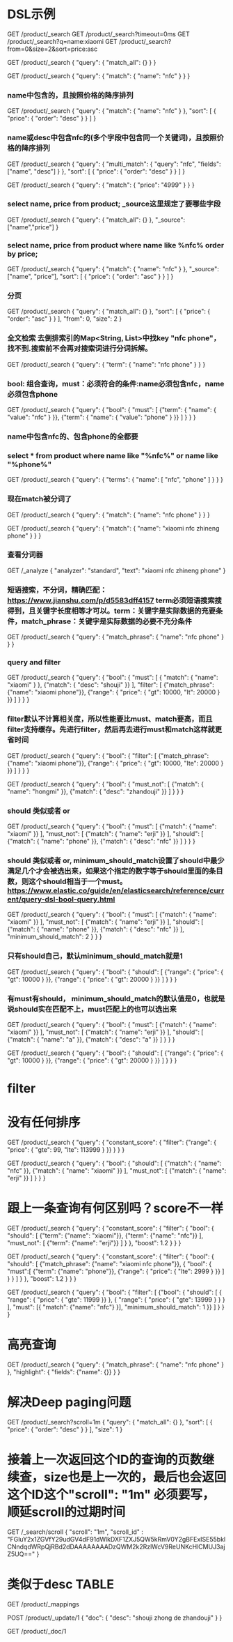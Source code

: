 # DSL示例

GET /product/_search
GET /product/_search?timeout=0ms
GET /product/_search?q=name:xiaomi
GET /product/_search?from=0&size=2&sort=price:asc

GET /product/_search
{
  "query": {
    "match_all": {}
  }
}

GET /product/_search
{
  "query": {
    "match": {
      "name": "nfc"
    }
  }
}
### name中包含的，且按照价格的降序排列
GET /product/_search
{
  "query": {
    "match": {
      "name": "nfc"
    }
  },
  "sort": [
    {
      "price": {
        "order": "desc"
      }
    }
  ]
}
### name或desc中包含nfc的(多个字段中包含同一个关键词)，且按照价格的降序排列
GET /product/_search
{
  "query": {
    "multi_match": {
      "query": "nfc",
      "fields": ["name", "desc"]
    }
  },
  "sort": [
    {
      "price": {
        "order": "desc"
      }
    }
  ]
}

GET /product/_search
{
  "query": {
    "match": {
      "price": "4999"
    }
  }
}
### select name, price from product; _source这里规定了要哪些字段
GET /product/_search
{
  "query": {
    "match_all": {}
  },
  "_source": ["name","price"]
}
### select name, price from product where name like %nfc% order by price;
GET /product/_search
{
  "query": {
    "match": {
      "name": "nfc"
    }
  },
  "_source": ["name", "price"],
  "sort": [
    {
      "price": {
        "order": "asc"
      }
    }
  ]
}
### 分页
GET /product/_search
{
  "query": {
    "match_all": {}
  },
  "sort": [
    {
      "price": {
        "order": "asc"
      }
    }
  ], 
  "from": 0,
  "size": 2
}

### 全文检索 去倒排索引的Map<String, List<Intger>>中找key "nfc phone"，找不到.搜索前不会再对搜索词进行分词拆解。
GET /product/_search
{
  "query": {
    "term": {
      "name": "nfc phone"
    }
  }
}
### bool: 组合查询，must：必须符合的条件:name必须包含nfc，name必须包含phone
GET /product/_search
{
  "query": {
    "bool": {
      "must": [
        {"term": {
          "name": {
            "value": "nfc"
          }
        }},
        {"term": {
          "name": {
            "value": "phone"
          }
        }}
      ]
    }
  }
}
### name中包含nfc的、包含phone的全都要
### select * from product where name like "%nfc%" or name like "%phone%"
GET /product/_search
{
  "query": {
    "terms": {
      "name": [
        "nfc",
        "phone"
      ]
    }
  }
}

### 现在match被分词了
GET /product/_search
{
  "query": {
    "match": {
      "name": "nfc phone" 
    }
  }
}

GET /product/_search
{
  "query": {
    "match": {
      "name": "xiaomi nfc zhineng phone"
    }
  }
}
### 查看分词器
GET /_analyze
{
  "analyzer": "standard",
  "text": "xiaomi nfc zhineng phone"
}
### 短语搜索，不分词，精确匹配：https://www.jianshu.com/p/d5583dff4157 term必须短语搜索搜得到，且关键字长度相等才可以。term：关键字是实际数据的充要条件，match_phrase：关键字是实际数据的必要不充分条件
GET /product/_search
{
  "query": {
    "match_phrase": {
      "name": "nfc phone"
    }
  }
}


### query and filter
GET /product/_search
{
  "query": {
    "bool": {
      "must": [
        {
          "match": {
            "name": "xiaomi"
          }
        },
        {"match": {
          "desc": "shouji"
        }}
      ],
      "filter": [
        {"match_phrase": {"name": "xiaomi phone"}},
        {"range": {
          "price": {
            "gt": 10000,
            "lt": 20000
          }
        }}
      ]
    }
  }
}

### filter默认不计算相关度，所以性能要比must、match要高，而且filter支持缓存。先进行filter，然后再去进行must和match这样就更省时间
GET /product/_search
{
  "query": {
    "bool": {
      "filter": [
        {"match_phrase": {"name": "xiaomi phone"}},
        {"range": {
          "price": {
            "gt": 10000,
            "lte": 20000
          }
        }}
      ]
    }
  }
}

GET /product/_search
{
  "query": {
    "bool": {
      "must_not": [
        {"match": {
          "name": "hongmi"
        }},
        {"match": {
          "desc": "zhandouji"
        }}
      ]
    }
  }
}

### should 类似或者 or 
GET /product/_search
{
  "query": {
    "bool": {
      "must": [
        {"match": {
          "name": "xiaomi"
        }}
      ], 
      "must_not": [
        {"match": {
          "name": "erji"
        }}
      ], 
      "should": [
        {"match": {
          "name": "phone"
        }},
        {"match": {
          "desc": "nfc"
        }}
      ]
    }
  }
}

### should 类似或者 or, minimum_should_match设置了should中最少满足几个才会被选出来，如果这个指定的数字等于should里面的条目数，则这个should相当于一个must。https://www.elastic.co/guide/en/elasticsearch/reference/current/query-dsl-bool-query.html
GET /product/_search
{
  "query": {
    "bool": {
      "must": [
        {"match": {
          "name": "xiaomi"
        }}
      ], 
      "must_not": [
        {"match": {
          "name": "erji"
        }}
      ], 
      "should": [
        {"match": {
          "name": "phone"
        }},
        {"match": {
          "desc": "nfc"
        }}
      ],
      "minimum_should_match": 2
    }
  }
}

### 只有should自己，默认minimum_should_match就是1
GET /product/_search
{
  "query": {
    "bool": {
      "should": [
        {"range": {
          "price": {
            "gt": 10000
          }
        }},
        {"range": {
          "price": {
            "gt": 20000
          }
        }}
      ]
    }
  }
}

### 有must有should， minimum_should_match的默认值是0，也就是说should实在匹配不上，must匹配上的也可以选出来
GET /product/_search
{
  "query": {
    "bool": {
      "must": [
        {"match": {
          "name": "xiaomi"
        }}
      ], 
      "must_not": [
        {"match": {
          "name": "erji"
        }}
      ], 
      "should": [
        {"match": {
          "name": "a"
        }},
        {"match": {
          "desc": "a"
        }}
      ]
    }
  }
}

GET /product/_search
{
  "query": {
    "bool": {
      "should": [
        {"range": {
          "price": {
            "gt": 10000
          }
        }},
        {"range": {
          "price": {
            "gt": 20000
          }
        }}
      ]
    }
  }
}

# filter
# 没有任何排序
GET /product/_search
{
  "query": {
    "constant_score": {
      "filter": {"range": {
        "price": {
          "gte": 99,
          "lte": 113999
        }
      }}
    }
  }
}

GET /product/_search
{
  "query": {
    "bool": {
      "should": [
        {"match": {
          "name": "nfc"
        }},
        {"match": {
          "name": "xiaomi"
        }}
      ],
      "must_not": [
        {"match": {
          "name": "erji"
        }}
      ]
    }
  }
}
# 跟上一条查询有何区别吗？score不一样
GET /product/_search
{
  "query": {
    "constant_score": {
      "filter": {
        "bool": {
          "should": [
              {"term": {"name": "xiaomi"}},
              {"term": {"name": "nfc"}}
            ],
            "must_not": [
              {"term": {"name": "erji"}}
              ]
        }
      },
      "boost": 1.2
    }
  }
}

GET /product/_search
{
  "query": {
    "constant_score": {
      "filter": {
        "bool": {
          "should": [
              {"match_phrase": {"name": "xiaomi nfc phone"}},
              {
               "bool": {
                 "must":[
                    {"term": {"name": "phone"}},
                    {"range": {
                        "price": {
                          "lte": 2999
                        }
                    }}
                   ]
               } 
              }
            ]
        }
      },
      "boost": 1.2
    }
  }
}

GET /product/_search
{
  "query": {
    "bool": {
      "filter": [
        {"bool": {
          "should": [
              {
                "range": 
                {
                  "price": {
                    "gte": 11999
                }}
              },
              {
                "range":
                {
                  "price": {
                    "gte": 13999
                  }
                }
              }
            ],
            "must": [{
              "match": {"name": "nfc"}
            }],
            "minimum_should_match": 1
        }}
      ]
    }
  }
}

# 高亮查询
GET /product/_search
{
  "query": {
    "match_phrase": {
      "name": "nfc phone"
    }
  },
  "highlight": {
    "fields": {"name": {}}
  }
}

# 解决Deep paging问题
GET /product/_search?scroll=1m
{
  "query": {
    "match_all": {}
  },
  "sort": [
    {
      "price": {
        "order": "desc"
      }
    }
  ],
  "size": 1
}

# 接着上一次返回这个ID的查询的页数继续查，size也是上一次的，最后也会返回这个ID这个"scroll": "1m" 必须要写，顺延scroll的过期时间
GET /_search/scroll
{
  "scroll": "1m",
  "scroll_id" : "FGluY2x1ZGVfY29udGV4dF91dWlkDXF1ZXJ5QW5kRmV0Y2gBFExISE55bklCNndqdWRpQjRBd2dDAAAAAAAADzQWM2k2RzlWcV9ReUNKcHlCMUJ3ajZ5UQ=="
}

# 类似于desc TABLE
GET /product/_mappings

POST /product/_update/1
{
  "doc": {
    "desc": "shouji zhong de zhandouji"
  }
}

GET /product/_doc/1